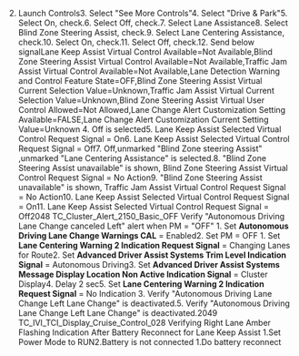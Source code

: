 2. Launch Controls3. Select "See More Controls"4. Select "Drive & Park"5. Select On, check.6. Select Off, check.7. Select Lane Assistance8. Select Blind Zone Steering Assist, check.9. Select Lane Centering Assistance, check.10. Select On, check.11. Select Off, check.12. Send below signalLane Keep Assist Virtual Control Available=Not Available,Blind Zone Steering Assist Virtual Control Available=Not Available,Traffic Jam Assist Virtual Control Available=Not Available,Lane Detection Warning and Control Feature State=OFF,Blind Zone Steering Assist Virtual Current Selection Value=Unknown,Traffic Jam Assist Virtual Current Selection Value=Unknown,Blind Zone Steering Assist Virtual User Control Allowed=Not Allowed,Lane Change Alert Customization Setting Available=FALSE,Lane Change Alert Customization Current Setting Value=Unknown 4. Off is selected5. Lane Keep Assist Selected Virtual Control Request Signal = On6. Lane Keep Assist Selected Virtual Control Request Signal = Off7. Off,unmarked "Blind Zone steering Assist" ,unmarked "Lane Centering Assistance" is selected.8. "Blind Zone Steering Assist unavailable" is shown, Blind Zone Steering Assist Virtual Control Request Signal = No Action9. "Blind Zone Steering Assist unavailable" is shown, Traffic Jam Assist Virtual Control Request Signal = No Action10. Lane Keep Assist Selected Virtual Control Request Signal = On11. Lane Keep Assist Selected Virtual Control Request Signal = Off2048 TC_Cluster_Alert_2150_Basic_OFF Verify "Autonomous Driving Lane Change canceled Left" alert when PM = "OFF" 1. Set **Autonomous Driving Lane Change Warnings CAL** = Enabled2. Set PM = OFF 1. Set **Lane Centering Warning 2 Indication Request Signal** = Changing Lanes for Route2. Set **Advanced Driver Assist Systems Trim Level Indication Signal** = Autonomous Driving3. Set **Advanced Driver Assist Systems Message Display Location Non Active Indication Signal** = Cluster Display4. Delay 2 sec5. Set **Lane Centering Warning 2 Indication Request Signal** = No Indication 3. Verify "Autonomous Driving Lane Change Left Lane Change" is deactivated.5. Verify "Autonomous Driving Lane Change Left Lane Change" is deactivated.2049 TC_IVI_TCI_Display_Cruise_Control_028 Verifying Right Lane Amber Flashing Indication After Battery Reconnect for Lane Keep Assist 1.Set Power Mode to RUN2.Battery is not connected 1.Do battery reconnect